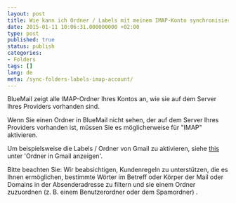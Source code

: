 ```yaml
---
layout: post
title: Wie kann ich Ordner / Labels mit meinem IMAP-Konto synchronisieren?
date: 2015-01-11 10:06:31.000000000 +02:00
type: post
published: true
status: publish
categories:
- Folders
tags: []
lang: de
meta: /sync-folders-labels-imap-account/
---
```


BlueMail zeigt alle IMAP-Ordner Ihres Kontos an, wie sie auf dem Server Ihres Providers vorhanden sind.

Wenn Sie einen Ordner in BlueMail nicht sehen, der auf dem Server Ihres Providers vorhanden ist, müssen Sie es möglicherweise für "IMAP" aktivieren.

Um beispielsweise die Labels / Ordner von Gmail zu aktivieren, siehe [this]( https://support.google.com/a/answer/105694?hl=de) unter 'Ordner in Gmail anzeigen'.

Bitte beachten Sie: Wir beabsichtigen, Kundenregeln zu unterstützen, die es Ihnen ermöglichen, bestimmte Wörter im Betreff oder Körper der Mail oder Domains in der Absenderadresse zu filtern und sie einem Ordner zuzuordnen (z. B. einem Benutzerordner oder dem Spamordner) .
